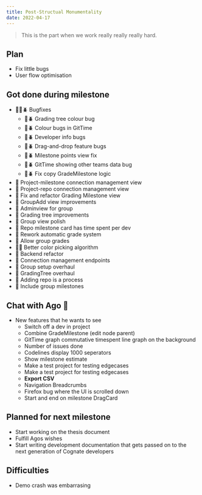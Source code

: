```yaml
---
title: Post-Structual Monumentality
date: 2022-04-17
---
```

> This is the part when we work really really really hard.


## Plan
- Fix little bugs
- User flow optimisation

## Got done during milestone
- 🐞🐝🪲 Bugfixes
  - 🐝🪲 Grading tree colour bug
  - 🐝🪲 Colour bugs in GitTime
  - 🐝🪲 Developer info bugs
  - 🐝🪲 Drag-and-drop feature bugs
  - 🐝🪲 Milestone points view fix
  - 🐞🪲 GitTime showing other teams data bug
  - 🐞🪲 Fix copy GradeMilestone logic 
- 🐝 Project-milestone connection management view
- 🐝 Project-repo connection management view
- 🐝 Fix and refactor Grading Milestone view
- 🐝 GroupAdd view improvements
- 🐝 Adminview for group
- 🐝 Grading tree improvements
- 🐝 Group view polish
- 🐝 Repo milestone card has time spent per dev
- 🐞 Rework automatic grade system
- 🐞 Allow group grades
- 🐞🐝 Better color picking algorithm
- 🐞 Backend refactor
- 🐞 Connection management endpoints
- 🐞 Group setup overhaul
- 🐞 GradingTree overhaul
- 🐞 Adding repo is a process
- 🐞 Include group milestones


## Chat with Ago 🐢
- New features that he wants to see
  - Switch off a dev in project
  - Combine GradeMilestone (edit node parent)
  - GitTime graph commutative timespent line graph on the background
  - Number of issues done 
  - Codelines display 1000 seperators
  - Show milestone estimate
  - Make a test project for testing edgecases
  - Make a test project for testing edgecases
  - **Export CSV**
  - Navigation Breadcrumbs
  - Firefox bug where the UI is scrolled down
  - Start and end on milestone DragCard

## Planned for next milestone
- Start working on the thesis document
- Fulfill Agos wishes
- Start writing development documentation that gets passed on to the next generation of Cognate developers


## Difficulties
- Demo crash was embarrasing
